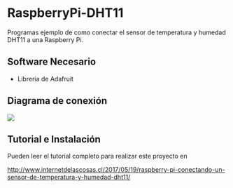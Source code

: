 # RaspberryPi-DHT11
Programas ejemplo de como conectar el sensor de temperatura y humedad DHT11 a una Raspberry Pi.

## Software Necesario
- Libreria de Adafruit 

## Diagrama de conexión
![](http://www.internetdelascosas.cl/wp-content/uploads/2017/05/Raspberry-Pi-DHT11_bb-768x374.png)


## Tutorial e Instalación
Pueden leer el tutorial completo para realizar este proyecto en

http://www.internetdelascosas.cl/2017/05/19/raspberry-pi-conectando-un-sensor-de-temperatura-y-humedad-dht11/
